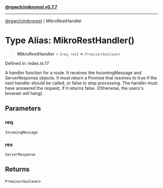 [**@rgwch/mikrorest v0.7.7**](../README.md)

***

[@rgwch/mikrorest](../globals.md) / MikroRestHandler

# Type Alias: MikroRestHandler()

> **MikroRestHandler** = (`req`, `res`) => `Promise`\<`boolean`\>

Defined in: index.ts:17

A handler function for a route. It receives the IncomingMessage and ServerResponse objects.
It must return a Promise that resolves to true if the next handler should be called, or false to stop processing.
The handler must have answered the request, if it returns false. (Otherwise, the users's browser will hang).

## Parameters

### req

`IncomingMessage`

### res

`ServerResponse`

## Returns

`Promise`\<`boolean`\>
